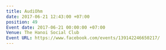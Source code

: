 ```yaml
---
title: AudiOhm
date: 2017-06-21 12:43:00 +07:00
position: 49
Event date: 2017-06-21 00:00:00 +07:00
Venue: The Hanoi Social Club
Event URL: https://www.facebook.com/events/139142246650217/
---
```


